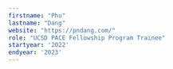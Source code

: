```yaml
---
firstname: "Phu"
lastname: "Dang"
website: "https://pndang.com/"
role: "UCSD PACE Fellowship Program Trainee"
startyear: '2022'
endyear: '2023'
---
```

